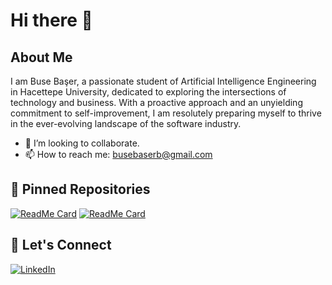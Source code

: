 # Hi there 👋

## About Me

I am Buse Başer, a passionate student of Artificial Intelligence Engineering in Hacettepe University, dedicated to exploring the intersections of technology and business. With a proactive approach and an unyielding commitment to self-improvement, I am resolutely preparing myself to thrive in the ever-evolving landscape of the software industry.
- 👯 I’m looking to collaborate.
- 📫 How to reach me: busebaserb@gmail.com

## 📌 Pinned Repositories
[![ReadMe Card](https://github-readme-stats.vercel.app/api/pin/?username=busebaser&repo=llm-experiments&theme=radical)](https://github.com/busebaser/llm-experiments)
[![ReadMe Card](https://github-readme-stats.vercel.app/api/pin/?username=busebaser&repo=Deep_Learning&theme=radical)](https://github.com/busebaser/Deep_Learning)

## 💬 Let's Connect

[![LinkedIn](https://img.shields.io/badge/LinkedIn-0A66C2?style=for-the-badge&logo=linkedin&logoColor=white)](https://www.linkedin.com/in/buse-baser/)
